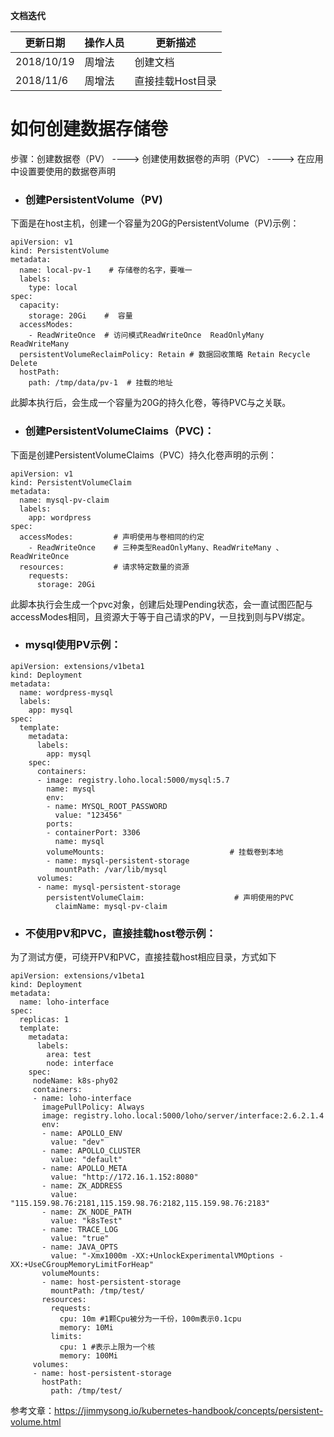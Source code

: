 **文档迭代**

|  更新日期 | 操作人员  | 更新描述  |
| ------------ | ------------ | ------------ |
|  2018/10/19 |周增法    | 创建文档  |
|  2018/11/6 |周增法    | 直接挂载Host目录  |

# 如何创建数据存储卷

步骤：创建数据卷（PV） ----> 创建使用数据卷的声明（PVC）   ----> 在应用中设置要使用的数据卷声明 

- ### 创建PersistentVolume（PV)
下面是在host主机，创建一个容量为20G的PersistentVolume（PV)示例：
```
apiVersion: v1
kind: PersistentVolume
metadata:
  name: local-pv-1    # 存储卷的名字，要唯一
  labels:
    type: local
spec:
  capacity:
    storage: 20Gi    #  容量
  accessModes:
    - ReadWriteOnce  # 访问模式ReadWriteOnce  ReadOnlyMany ReadWriteMany 
  persistentVolumeReclaimPolicy: Retain # 数据回收策略 Retain Recycle Delete 
  hostPath:
    path: /tmp/data/pv-1  # 挂载的地址
```
此脚本执行后，会生成一个容量为20G的持久化卷，等待PVC与之关联。

- ### 创建PersistentVolumeClaims（PVC)：
下面是创建PersistentVolumeClaims（PVC）持久化卷声明的示例：
```
apiVersion: v1
kind: PersistentVolumeClaim
metadata:
  name: mysql-pv-claim
  labels:
    app: wordpress
spec:
  accessModes:         # 声明使用与卷相同的约定
    - ReadWriteOnce    # 三种类型ReadOnlyMany、ReadWriteMany 、ReadWriteOnce 
  resources:           # 请求特定数量的资源
    requests:
      storage: 20Gi
```
此脚本执行会生成一个pvc对象，创建后处理Pending状态，会一直试图匹配与accessModes相同，且资源大于等于自己请求的PV，一旦找到则与PV绑定。

- ### mysql使用PV示例：
```
apiVersion: extensions/v1beta1 
kind: Deployment
metadata:
  name: wordpress-mysql
  labels:
    app: mysql
spec:
  template:
    metadata:
      labels:
        app: mysql
    spec:
      containers:
      - image: registry.loho.local:5000/mysql:5.7
        name: mysql
        env:
        - name: MYSQL_ROOT_PASSWORD
          value: "123456"
        ports:
        - containerPort: 3306
          name: mysql
        volumeMounts:                            # 挂载卷到本地
        - name: mysql-persistent-storage
          mountPath: /var/lib/mysql
      volumes:
      - name: mysql-persistent-storage
        persistentVolumeClaim:                    # 声明使用的PVC
          claimName: mysql-pv-claim
```

- ### 不使用PV和PVC，直接挂载host卷示例：
为了测试方便，可绕开PV和PVC，直接挂载host相应目录，方式如下
```
apiVersion: extensions/v1beta1
kind: Deployment
metadata: 
  name: loho-interface
spec: 
  replicas: 1
  template: 
    metadata: 
      labels: 
        area: test
        node: interface
    spec: 
     nodeName: k8s-phy02
     containers:
     - name: loho-interface
       imagePullPolicy: Always
       image: registry.loho.local:5000/loho/server/interface:2.6.2.1.4
       env:
       - name: APOLLO_ENV
         value: "dev"       
       - name: APOLLO_CLUSTER
         value: "default"       
       - name: APOLLO_META
         value: "http://172.16.1.152:8080"       
       - name: ZK_ADDRESS
         value: "115.159.98.76:2181,115.159.98.76:2182,115.159.98.76:2183"       
       - name: ZK_NODE_PATH
         value: "k8sTest"
       - name: TRACE_LOG
         value: "true"
       - name: JAVA_OPTS
         value: "-Xmx1000m -XX:+UnlockExperimentalVMOptions -XX:+UseCGroupMemoryLimitForHeap"
       volumeMounts:
       - name: host-persistent-storage
         mountPath: /tmp/test/
       resources:
         requests:
           cpu: 10m #1颗Cpu被分为一千份，100m表示0.1cpu
           memory: 10Mi
         limits:
           cpu: 1 #表示上限为一个核
           memory: 100Mi
     volumes:
     - name: host-persistent-storage
       hostPath:
         path: /tmp/test/
```
参考文章：https://jimmysong.io/kubernetes-handbook/concepts/persistent-volume.html